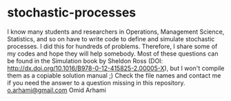 # stochastic-processes

I know many students and researchers in Operations, Management Science, Statistics, and so on have to write code to define and simulate stochastic processes. I did this for hundreds of problems. Therefore, I share some of my codes and hope they will help somebody. 
Most of these questions can be found in the Simulation book by Sheldon Ross (DOI: http://dx.doi.org/10.1016/B978-0-12-415825-2.00005-X), but I won't compile them as a copiable solution manual ;)
Check the file names and contact me if you need the answer to a question missing in this repository.
o.arhami@gmail.com
Omid Arhami
